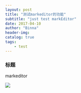 ```yaml
---
layout: post
title: "测试markeditor的功能"
subtitle: "just test markEditor"
date: 2017-04-10
author: "Binna"
header-img:
catalog: true
tags:
    - test
---
```

### 标题
markeditor

![](http://ofw1nwn63.qnssl.com/blog/71430fbd8080c0e6e5c00fcddc2ce078.jpg)



